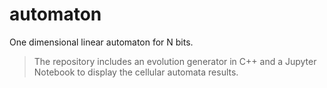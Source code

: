 # automaton
One dimensional linear automaton for N bits.

> The repository includes an evolution generator in C++ and a 
Jupyter Notebook to display the cellular automata results.

